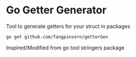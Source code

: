 # Go Getter Generator

Tool to generate getters for your struct in packages

```
go get github.com/fangpinsern/getterGen
```

Inspired/Modified from go tool stringers package
